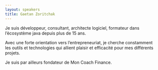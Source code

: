 ```yaml
---
layout: speakers
title: Gaetan Zoritchak
---
```

Je suis développeur, consultant, architecte logiciel, formateur dans l’écosystème java depuis plus de 15 ans.

Avec une forte orientation vers l’entrepreneuriat, je cherche constamment les outils et technologies qui allient plaisir et efficacité pour mes différents projets.

Je suis par ailleurs fondateur de Mon Coach Finance.

